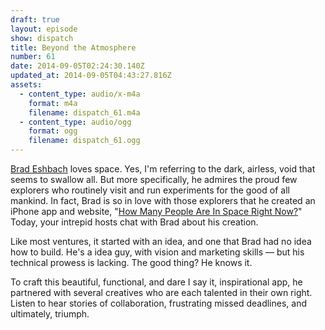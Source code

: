 ```yaml
---
draft: true
layout: episode
show: dispatch
title: Beyond the Atmosphere
number: 61
date: 2014-09-05T02:24:30.140Z
updated_at: 2014-09-05T04:43:27.816Z
assets:
  - content_type: audio/x-m4a
    format: m4a
    filename: dispatch_61.m4a
  - content_type: audio/ogg
    format: ogg
    filename: dispatch_61.ogg
---
```

[Brad Eshbach](http://bradeshbach.com) loves space. Yes, I'm referring to the dark, airless, void that seems to swallow all. But more specifically, he admires the proud few explorers who routinely visit and run experiments for the good of all mankind. In fact, Brad is so in love with those explorers that he created an iPhone app and website, "[How Many People Are In Space Right Now?](http://howmanypeopleareinspacerightnow.com)" Today, your intrepid hosts chat with Brad about his creation.

Like most ventures, it started with an idea, and one that Brad had no idea how to build. He's a idea guy, with vision and marketing skills &mdash; but his technical prowess is lacking. The good thing? He knows it.

To craft this beautiful, functional, and dare I say it, inspirational app, he partnered with several creatives who are each talented in their own right. Listen to hear stories of collaboration, frustrating missed deadlines, and ultimately, triumph.